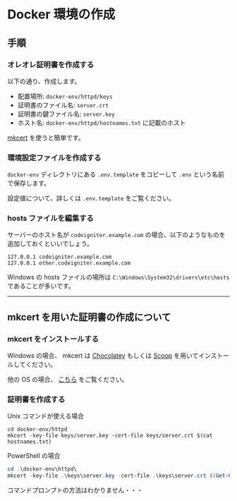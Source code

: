 # Docker 環境の作成

## 手順

### オレオレ証明書を作成する

以下の通り、作成します。

- 配置場所: `docker-env/httpd/keys`
- 証明書のファイル名: `server.crt`
- 証明書の鍵ファイル名: `server.key`
- ホスト名: `docker-env/httpd/hostnames.txt` に記載のホスト

[mkcert](https://github.com/FiloSottile/mkcert) を使うと簡単です。

### 環境設定ファイルを作成する

`docker-env` ディレクトリにある `.env.template` をコピーして `.env` という名前で保存します。

設定値について、詳しくは `.env.template` をご覧ください。

### hosts ファイルを編集する

サーバーのホスト名が `codeigniter.example.com` の場合、以下のようなものを追加しておくといいでしょう。

```text
127.0.0.1 codeigniter.example.com
127.0.0.1 other.codeigniter.example.com
```

Windows の hosts ファイルの場所は `C:\Windows\System32\drivers\etc\hosts` であることが多いです。

---

## mkcert を用いた証明書の作成について

### mkcert をインストールする

Windows の場合、 mkcert は [Chocolatey](https://chocolatey.org/)
もしくは [Scoop](https://scoop.sh/) を用いてインストールしてください。

他の OS の場合、 [こちら](https://github.com/FiloSottile/mkcert) をご覧ください。

### 証明書を作成する

Unix コマンドが使える場合

```shell
cd docker-env/httpd
mkcert -key-file keys/server.key -cert-file keys/server.crt $(cat hostnames.txt)
```

PowerShell の場合

```powershell
cd .\docker-env\httpd\
mkcert -key-file .\keys\server.key -cert-file .\keys\server.crt $(Get-Content .\hostnames.txt)
```

コマンドプロンプトの方法はわかりません・・・
